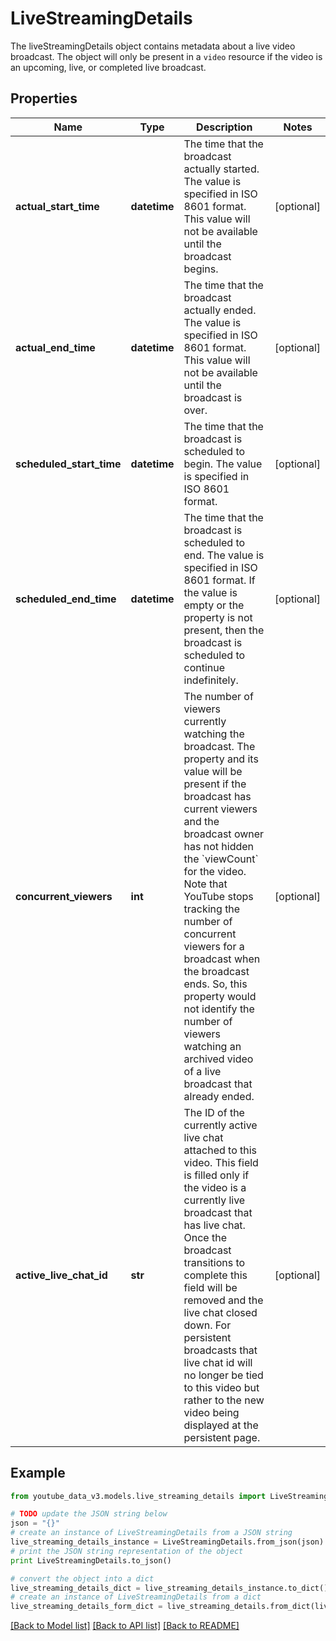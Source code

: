 # LiveStreamingDetails

The liveStreamingDetails object contains metadata about a live video broadcast. The object will only be present in a `video` resource if the video is an upcoming, live, or completed live broadcast.

## Properties

| Name                     | Type         | Description                                                                                                                                                                                                                                                                                                                                                                                                                                                      | Notes      |
| ------------------------ | ------------ | ---------------------------------------------------------------------------------------------------------------------------------------------------------------------------------------------------------------------------------------------------------------------------------------------------------------------------------------------------------------------------------------------------------------------------------------------------------------- | ---------- |
| **actual_start_time**    | **datetime** | The time that the broadcast actually started. The value is specified in ISO 8601 format. This value will not be available until the broadcast begins.                                                                                                                                                                                                                                                                                                            | [optional] |
| **actual_end_time**      | **datetime** | The time that the broadcast actually ended. The value is specified in ISO 8601 format. This value will not be available until the broadcast is over.                                                                                                                                                                                                                                                                                                             | [optional] |
| **scheduled_start_time** | **datetime** | The time that the broadcast is scheduled to begin. The value is specified in ISO 8601 format.                                                                                                                                                                                                                                                                                                                                                                    | [optional] |
| **scheduled_end_time**   | **datetime** | The time that the broadcast is scheduled to end. The value is specified in ISO 8601 format. If the value is empty or the property is not present, then the broadcast is scheduled to continue indefinitely.                                                                                                                                                                                                                                                      | [optional] |
| **concurrent_viewers**   | **int**      | The number of viewers currently watching the broadcast. The property and its value will be present if the broadcast has current viewers and the broadcast owner has not hidden the &#x60;viewCount&#x60; for the video. Note that YouTube stops tracking the number of concurrent viewers for a broadcast when the broadcast ends. So, this property would not identify the number of viewers watching an archived video of a live broadcast that already ended. | [optional] |
| **active_live_chat_id**  | **str**      | The ID of the currently active live chat attached to this video. This field is filled only if the video is a currently live broadcast that has live chat. Once the broadcast transitions to complete this field will be removed and the live chat closed down. For persistent broadcasts that live chat id will no longer be tied to this video but rather to the new video being displayed at the persistent page.                                              | [optional] |

## Example

```python
from youtube_data_v3.models.live_streaming_details import LiveStreamingDetails

# TODO update the JSON string below
json = "{}"
# create an instance of LiveStreamingDetails from a JSON string
live_streaming_details_instance = LiveStreamingDetails.from_json(json)
# print the JSON string representation of the object
print LiveStreamingDetails.to_json()

# convert the object into a dict
live_streaming_details_dict = live_streaming_details_instance.to_dict()
# create an instance of LiveStreamingDetails from a dict
live_streaming_details_form_dict = live_streaming_details.from_dict(live_streaming_details_dict)
```

[[Back to Model list]](../README.md#documentation-for-models) [[Back to API list]](../README.md#documentation-for-api-endpoints) [[Back to README]](../README.md)
